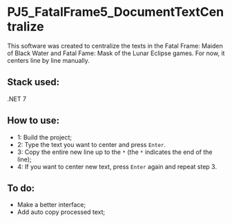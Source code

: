 # PJ5_FatalFrame5_DocumentTextCentralize
This software was created to centralize the texts in the Fatal Frame: Maiden of Black Water and Fatal Fame: Mask of the Lunar Eclipse games.
For now, it centers line by line manually.

## Stack used:
.NET 7

## How to use:
- 1: Build the project;
- 2: Type the text you want to center and press `Enter`. 
- 3: Copy the entire new line up to the `*` (the `*` indicates the end of the line);
- 4: If you want to center new text, press `Enter` again and repeat step 3.

## To do:
- Make a better interface;
- Add auto copy processed text;
